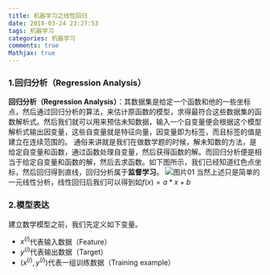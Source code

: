 ```yaml
---
title: 机器学习之线性回归
date: 2018-03-24 23:27:53
tags: 机器学习
categories: 机器学习
comments: true
Mathjax: true
---
```


### 1.回归分析（Regression Analysis）
**回归分析（Regression Analysis）**：其数据集是给定一个函数和他的一些坐标点，然后通过回归分析的算法，来估计原函数的模型，求得最符合这些数据集的函数解析式。然后我们就可以用来预估未知数据，输入一个自变量便会根据这个模型解析式输出因变量，这些自变量就是特征向量，因变量即为标签，而且标签的值是建立在连续范围的。
通俗来讲就是我们在做数学题的时候，解未知数的方法，是给定自变量和函数，通过函数处理自变量，然后获得函数的解。而回归分析便是相当于给定自变量和函数的解，然后去求函数。如下图所示，我们已经知道红色点坐标，然后回归得到直线，回归分析属于**监督学习**。
![图片01](机器学习之线性回归/图片01.png)
当然上述只是简单的一元线性分析，线性回归后我们可以得到如$f(x)=a*x+b$
### 2.模型表达
建立数学模型之前，我们先定义如下变量。

+  $x^{(i)}$代表输入数据（Feature）
+  $y^{(i)}$代表输出数据（Target）
+  $(x^{(i)},y^{(i)})$代表一组训练数据（Training example）


